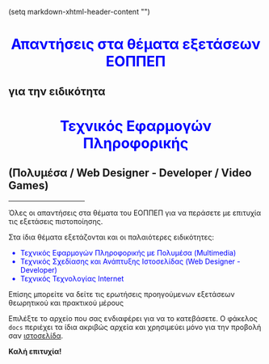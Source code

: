(setq markdown-xhtml-header-content
"<style type='text/css'>
    h1 {
        color: blue;
        text-align: center;
    }
    hr {
        width: 30%;
    }
    li {
        color: blue;
    }
</style>")

# Απαντήσεις στα θέματα εξετάσεων ΕΟΠΠΕΠ
## για την ειδικότητα
# Τεχνικός Εφαρμογών Πληροφορικής
## (Πολυμέσα / Web Designer - Developer / Video Games)
<hr>
Όλες οι απαντήσεις στα θέματα του ΕΟΠΠΕΠ για να περάσετε με επιτυχία τις εξετάσεις πιστοποίησης.

Στα ίδια θέματα εξετάζονται και οι παλαιότερες ειδικότητες:
* Τεχνικός Εφαρμογών Πληροφορικής με Πολυμέσα (Multimedia)
* Τεχνικός Σχεδίασης και Ανάπτυξης Ιστοσελίδας (Web Designer - Developer)
* Τεχνικός Τεχνολογίας Internet

Επίσης μπορείτε να δείτε τις ερωτήσεις προηγούμενων εξετάσεων θεωρητικού και πρακτικού μέρους

Επιλέξτε το αρχείο που σας ενδιαφέρει για να το κατεβάσετε.
Ο φάκελος `docs` περιέχει τα ίδια ακριβώς αρχεία και χρησιμεύει μόνο για την προβολή σαν <a href="https://cambergr.github.io/eoppep/">ιστοσελίδα</a>.

**Καλή επιτυχία!**